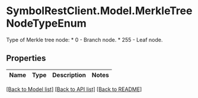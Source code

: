 # SymbolRestClient.Model.MerkleTreeNodeTypeEnum
Type of Merkle tree node: * 0 - Branch node. * 255 - Leaf node. 

## Properties

Name | Type | Description | Notes
------------ | ------------- | ------------- | -------------

[[Back to Model list]](../README.md#documentation-for-models) [[Back to API list]](../README.md#documentation-for-api-endpoints) [[Back to README]](../README.md)

